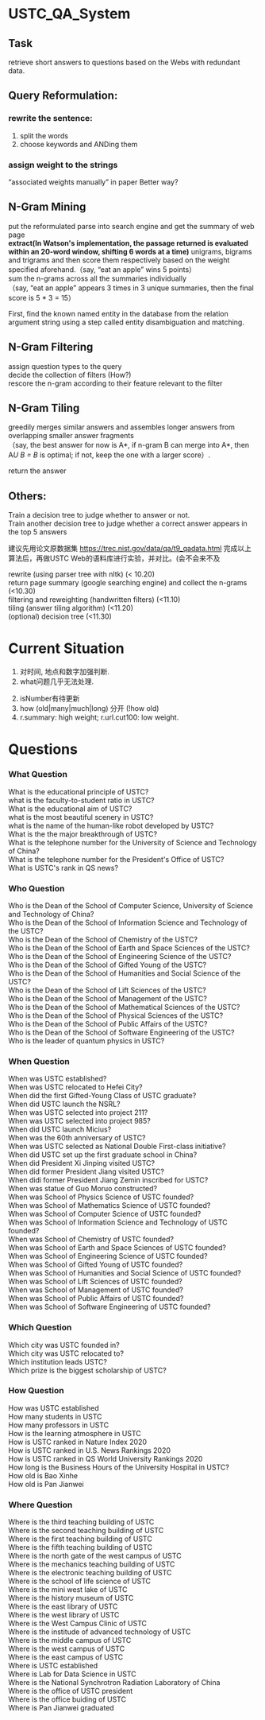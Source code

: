 # USTC_QA_System

## Task
retrieve short answers to questions based on the Webs with redundant data.

## Query Reformulation: 
### rewrite the sentence:  
1) split the words  
2) choose keywords and ANDing them  
### assign weight to the strings  
 “associated weights manually” in paper
 Better way?
## N-Gram Mining
put the reformulated parse into search engine and get the summary of web page  
**extract(In Watson's implementation, the passage returned is evaluated within an 20-word window, shifting 6 words at a time)** unigrams, bigrams and trigrams and then score them respectively based on the weight specified aforehand.（say, “eat an apple” wins 5 points）  
sum the n-grams across all the summaries individually  
（say, “eat an apple” appears 3 times in 3 unique summaries, then the final score is 5 * 3 = 15）

<!-- Besides, we can use Sentence offset, Sentence length, Number of named entities as features to estimate the relevence of a passage for a given search query. -->

First, find the known named entity in the database from the relation argument string using a step called entity disambiguation and matching. 

## N-Gram Filtering
assign question types to the query  
decide the collection of filters (How?)  
rescore the n-gram according to their feature relevant to the filter  
## N-Gram Tiling
greedily merges similar answers and assembles longer answers from overlapping smaller answer fragments  
（say, the best answer for now is A*, if n-gram B can merge into A*, then A*U B = B* is optimal; if not, keep the one with a larger score）.  

return the answer 
## Others:
Train a decision tree to judge whether to answer or not.  
Train another decision tree to judge whether a correct answer appears in the top 5 answers

建议先用论文原数据集 https://trec.nist.gov/data/qa/t9_qadata.html 完成以上算法后，再做USTC Web的语料库进行实验，并对比。(会不会来不及

rewrite (using parser tree with nltk) (< 10.20)  
return page summary (google searching engine) and collect the n-grams (<10.30)  
filtering and reweighting (handwritten filters) (<11.10)  
tiling (answer tiling algorithm)  (<11.20)  
(optional) decision tree (<11.30)  


# Current Situation
1. 对时间, 地点和数字加强判断.
2. what问题几乎无法处理.


<!-- 1. Filter 按照summary的reweight有问题 -->
2. isNumber有待更新
3. how (old|many|much|long) 分开 (!how old)
4. r.summary: high weight; r.url.cut100: low weight.

# Questions

### What Question
What is the educational principle of USTC?  
what is the faculty-to-student ratio in USTC?  
What is the educational aim of USTC?  
what is the most beautiful scenery in USTC?  
what is the name of the human-like robot developed by USTC?  
What is the the major breakthrough of USTC?  
What is the telephone number for the University of Science and Technology of China?  
What is the telephone number for the President's Office of USTC?  
What is USTC's rank in QS news?  

### Who Question
Who is the Dean of the School of Computer Science, University of Science and Technology of China?  
Who is the Dean of the School of Information Science and Technology of the USTC?  
Who is the Dean of the School of Chemistry of the USTC?  
Who is the Dean of the School of Earth and Space Sciences of the USTC?  
Who is the Dean of the School of Engineering Science of the USTC?  
Who is the Dean of the School of Gifted Young of the USTC?  
Who is the Dean of the School of Humanities and Social Science of the USTC?  
Who is the Dean of the School of Lift Sciences of the USTC?  
Who is the Dean of the School of Management of the USTC?  
Who is the Dean of the School of Mathematical Sciences of the USTC?  
Who is the Dean of the School of Physical Sciences of the USTC?  
Who is the Dean of the School of Public Affairs of the USTC?  
Who is the Dean of the School of Software Engineering of the USTC?  
Who is the leader of quantum physics in USTC?  

### When Question
When was USTC established? <br>
When was USTC relocated to Hefei City? <br>
When did the first Gifted-Young Class of USTC  graduate? <br>
When did USTC launch the NSRL?  <br>
When was USTC selected into project 211? <br>
When was USTC selected into project 985? <br>
When did USTC launch Micius? <br>
When was the 60th anniversary of USTC? <br>
When was USTC selected as National Double First-class initiative? <br>
When did USTC set up the first graduate school in China?<br>
When did President Xi Jinping visited USTC?<br>
When did former President Jiang visited USTC?<br>
When didi former President Jiang Zemin inscribed for USTC?<br>
When was statue of Guo Moruo constructed?<br>
When was School of Physics Science of USTC founded?<br>
When was School of Mathematics Science of USTC founded?<br>
When was School of Computer Science of USTC founded?<br>
When was School of Information Science and Technology of USTC founded?<br>
When was School of Chemistry of USTC founded?<br>
When was School of Earth and Space Sciences of USTC founded?<br>
When was School of Engineering Science of USTC founded?<br>
When was School of Gifted Young of USTC founded?<br>
When was School of Humanities and Social Science of USTC founded?<br>
When was School of Lift Sciences of USTC founded?<br>
When was School of Management of USTC founded?<br>
When was School of Public Affairs of USTC founded?<br>
When was School of Software Engineering of USTC founded?<br>

### Which Question
Which city was USTC founded in? <br>
Which city was USTC relocated to?<br>
Which institution leads USTC?<br>
Which prize is the biggest scholarship of USTC?<br>

### How Question
How was USTC established <br>
How many students in USTC <br>
How many professors in USTC<br>
How is the learning atmosphere in USTC<br>
How is USTC ranked in Nature Index 2020<br>
How is USTC ranked in U.S. News Rankings 2020 <br>
How is USTC ranked in QS World University Rankings 2020 <br>
How long is the Business Hours of the University Hospital in USTC? <br>
How old is Bao Xinhe <br>
How old is Pan Jianwei<br>


### Where Question
Where is the third teaching building of USTC <br>
Where is the second teaching building of USTC <br>
Where is the first teaching building of USTC <br>
Where is the fifth teaching building of USTC <br>
Where is the north gate of the west campus of USTC <br>
Where is the mechanics teaching building of USTC <br>
Where is the electronic teaching building of USTC <br>
Where is the school of life science of USTC <br>
Where is the mini west lake of USTC <br>
Where is the history museum of USTC <br>
Where is the east library of USTC <br>
Where is the west library of USTC <br>
Where is the West Campus Clinic of USTC <br>
Where is the institude of advanced technology of USTC <br>
Where is the middle campus of USTC<br>
Where is the west campus of USTC<br>
Where is the east campus of USTC<br>
Where is USTC established <br>
Where is Lab for Data Science in USTC <br>
Where is the National Synchrotron Radiation Laboratory of China <br>
Where is the office of USTC president<br>
Where is the office buiding of USTC<br>
Where is Pan Jianwei graduated <br>



